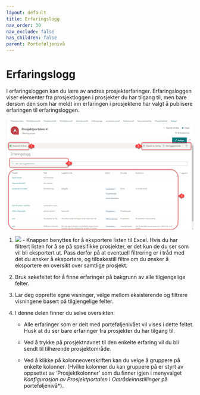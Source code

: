 ```yaml
---
layout: default
title: Erfaringslogg
nav_order: 30
nav_exclude: false
has_children: false
parent: Porteføljenivå
---
```


# Erfaringslogg

I erfaringsloggen kan du lære av andres prosjekterfaringer.
Erfaringsloggen viser elementer fra prosjektloggen i prosjekter du har
tilgang til, men bare dersom den som har meldt inn erfaringen i
prosjektene har valgt å publisere erfaringen til erfaringsloggen.

![](./media/3.4.1-Erfaringslogg.png)

1)  ![](./media/image28.png) - Knappen benyttes for å eksportere listen til Excel. Hvis du har filtrert listen for å se på spesifikke prosjekter, er det kun de du ser som vil bli eksportert ut. Pass derfor på at eventuell filtrering er i tråd med det du ønsker å eksportere, og tilbakestill filtre om du ønsker å eksportere en oversikt over samtlige prosjekt.

2)  Bruk søkefeltet for å finne erfaringer på bakgrunn av alle
    tilgjengelige felter.

3)  Lar deg opprette egne visninger, velge mellom eksisterende og filtrere visningene basert på tilgjengelige felter.

4)  I denne delen finner du selve oversikten:
    
      - Alle erfaringer som er delt med porteføljenivået vil vises i dette feltet. Husk at du ser bare erfaringer fra prosjekter du har tilgang til.
    
      - Ved å trykke på prosjektnavnet til den enkelte erfaring vil du bli sendt til tilhørende prosjektområde.
    
      - Ved å klikke på kolonneoverskriften kan du velge å gruppere på enkelte kolonner. (Hvilke kolonner du kan gruppere på er styrt av oppsettet av ‘Prosjektkolonner’ som du finner igjen i menyvalget *Konfigurasjon av Prosjektportalen* i *Områdeinnstillinger* på porteføljenivå*).
